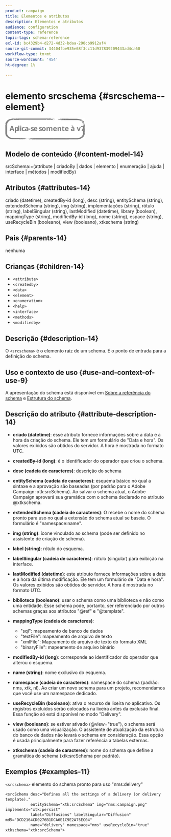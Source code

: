 ```yaml
---
product: campaign
title: Elementos e atributos
description: Elementos e atributos
audience: configuration
content-type: reference
topic-tags: schema-reference
exl-id: bc4329b4-d272-4d32-bdaa-290cb9912af4
source-git-commit: 34404fbe935e68f3cc11d937839209443ad4ca60
workflow-type: tm+mt
source-wordcount: '454'
ht-degree: 1%

---
```


# elemento srcschema {#srcschema--element}

![](../../../assets/v7-only.svg)

## Modelo de conteúdo {#content-model-14}

srcSchema:=(attribute | criadoBy | dados | elemento | enumeração | ajuda | interface | métodos | modifiedBy)

## Atributos {#attributes-14}

criado (datetime), createdBy-id (long), desc (string), entitySchema (string), extendedSchema (string), img (string), implementações (string), rótulo (string), labelSingular (string), lastModified (datetime), library (boolean), mappingType (string), modifiedBy-id (long), nome (string), espace (string), useRecycleBin (booleano), view (booleano), xtkschema (string)

## Pais {#parents-14}

nenhuma

## Crianças {#children-14}

* `<attribute>`
* `<createdby>`
* `<data>`
* `<element>`
* `<enumeration>`
* `<help>`
* `<interface>`
* `<methods>`
* `<modifiedby>`

## Descrição {#description-14}

O `<srcschema>` é o elemento raiz de um schema. É o ponto de entrada para a definição do schema.

## Uso e contexto de uso {#use-and-context-of-use-9}

A apresentação do schema está disponível em [Sobre a referência do schema](../../../configuration/using/about-schema-reference.md) e [Estrutura do schema](../../../configuration/using/schema-structure.md).

## Descrição do atributo {#attribute-description-14}

* **criado (datetime)**: esse atributo fornece informações sobre a data e a hora da criação do schema. Ele tem um formulário de &quot;Data e hora&quot;. Os valores exibidos são obtidos do servidor. A hora é mostrada no formato UTC.
* **createdBy-id (long)**: é o identificador do operador que criou o schema.
* **desc (cadeia de caracteres)**: descrição do schema
* **entitySchema (cadeia de caracteres)**: esquema básico no qual a sintaxe e a aprovação são baseadas (por padrão para o Adobe Campaign: xtk:srcSchema). Ao salvar o schema atual, o Adobe Campaign aprovará sua gramática com o schema declarado no atributo @xtkschema.
* **extendedSchema (cadeia de caracteres)**: O recebe o nome do schema pronto para uso no qual a extensão do schema atual se baseia. O formulário é &quot;namespace:name&quot;.
* **img (string)**: ícone vinculado ao schema (pode ser definido no assistente de criação de schema).
* **label (string)**: rótulo do esquema.
* **labelSingular (cadeia de caracteres)**: rótulo (singular) para exibição na interface.
* **lastModified (datetime)**: este atributo fornece informações sobre a data e a hora da última modificação. Ele tem um formulário de &quot;Data e hora&quot;. Os valores exibidos são obtidos do servidor. A hora é mostrada no formato UTC.
* **biblioteca (booleano)**: usar o schema como uma biblioteca e não como uma entidade. Esse schema pode, portanto, ser referenciado por outros schemas graças aos atributos &quot;@ref&quot; e &quot;@template&quot;.
* **mappingType (cadeia de caracteres)**:

   * &quot;sql&quot;: mapeamento de banco de dados
   * &quot;textFile&quot;: mapeamento de arquivo de texto
   * &quot;xmlFile&quot;: Mapeamento de arquivo de texto do formato XML
   * &quot;binaryFile&quot;: mapeamento de arquivo binário

* **modifiedBy-id (long)**: corresponde ao identificador do operador que alterou o esquema.
* **name (string)**: nome exclusivo do esquema.
* **namespace (cadeia de caracteres)**: namespace do schema (padrão: nms, xtk, nl). Ao criar um novo schema para um projeto, recomendamos que você use um namespace dedicado.
* **useRecycleBin (booleano)**: ativa o recurso de lixeira no aplicativo. Os registros excluídos serão colocados na lixeira antes da exclusão final. Essa função só está disponível no modo &quot;Delivery&quot;.
* **view (booleano)**: se estiver ativado (@view=&quot;true&quot;), o schema será usado como uma visualização. O assistente de atualização da estrutura do banco de dados não levará o schema em consideração. Essa opção é usada principalmente para fazer referência a tabelas externas.
* **xtkschema (cadeia de caracteres)**: nome do schema que define a gramática do schema (xtk:srcSchema por padrão).

## Exemplos {#examples-11}

`<srcschema>` elemento do schema pronto para uso &quot;nms:delivery&quot;

```
<srcSchema desc="Defines all the settings of a delivery (or delivery template)."  
           entitySchema="xtk:srcSchema" img="nms:campaign.png" implements="xtk:persist" 
           label="Diffusions" labelSingular="Diffusion" md5="DCD2164CD0276B1DCA6E1C9E2A75EC04"
           name="delivery" namespace="nms" useRecycleBin="true" xtkschema="xtk:srcSchema">
```
